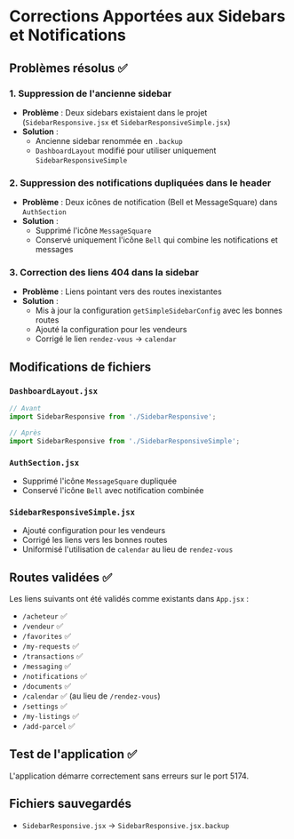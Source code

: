 # Corrections Apportées aux Sidebars et Notifications

## Problèmes résolus ✅

### 1. Suppression de l'ancienne sidebar
- **Problème** : Deux sidebars existaient dans le projet (`SidebarResponsive.jsx` et `SidebarResponsiveSimple.jsx`)
- **Solution** : 
  - Ancienne sidebar renommée en `.backup`
  - `DashboardLayout` modifié pour utiliser uniquement `SidebarResponsiveSimple`

### 2. Suppression des notifications dupliquées dans le header
- **Problème** : Deux icônes de notification (Bell et MessageSquare) dans `AuthSection`
- **Solution** : 
  - Supprimé l'icône `MessageSquare` 
  - Conservé uniquement l'icône `Bell` qui combine les notifications et messages

### 3. Correction des liens 404 dans la sidebar
- **Problème** : Liens pointant vers des routes inexistantes
- **Solution** :
  - Mis à jour la configuration `getSimpleSidebarConfig` avec les bonnes routes
  - Ajouté la configuration pour les vendeurs
  - Corrigé le lien `rendez-vous` → `calendar`

## Modifications de fichiers

### `DashboardLayout.jsx`
```jsx
// Avant
import SidebarResponsive from './SidebarResponsive';

// Après  
import SidebarResponsive from './SidebarResponsiveSimple';
```

### `AuthSection.jsx`
- Supprimé l'icône `MessageSquare` dupliquée
- Conservé l'icône `Bell` avec notification combinée

### `SidebarResponsiveSimple.jsx`
- Ajouté configuration pour les vendeurs
- Corrigé les liens vers les bonnes routes
- Uniformisé l'utilisation de `calendar` au lieu de `rendez-vous`

## Routes validées ✅

Les liens suivants ont été validés comme existants dans `App.jsx` :
- `/acheteur` ✅
- `/vendeur` ✅  
- `/favorites` ✅
- `/my-requests` ✅
- `/transactions` ✅
- `/messaging` ✅
- `/notifications` ✅
- `/documents` ✅
- `/calendar` ✅ (au lieu de `/rendez-vous`)
- `/settings` ✅
- `/my-listings` ✅
- `/add-parcel` ✅

## Test de l'application ✅

L'application démarre correctement sans erreurs sur le port 5174.

## Fichiers sauvegardés

- `SidebarResponsive.jsx` → `SidebarResponsive.jsx.backup`
